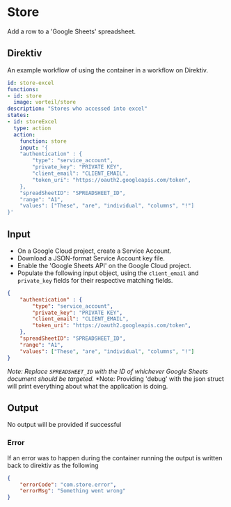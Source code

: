 # Store

Add a row to a 'Google Sheets' spreadsheet.

## Direktiv
An example workflow of using the container in a workflow on Direktiv.
```yaml
id: store-excel
functions: 
- id: store
  image: vorteil/store
description: "Stores who accessed into excel"
states:
- id: storeExcel
  type: action
  action:
    function: store
    input: '{ 
    "authentication" : {
        "type": "service_account",
        "private_key": "PRIVATE KEY",
        "client_email": "CLIENT_EMAIL",
        "token_uri": "https://oauth2.googleapis.com/token",
    },
    "spreadSheetID": "SPREADSHEET_ID",
    "range": "A1",
    "values": ["These", "are", "individual", "columns", "!"]
}'
```

## Input

- On a Google Cloud project, create a Service Account.
- Download a JSON-format Service Account key file.
- Enable the 'Google Sheets API' on the Google Cloud project.
- Populate the following input object, using the `client_email` and `private_key` fields for their respective matching fields.

```json
{
    "authentication" : {
        "type": "service_account",
        "private_key": "PRIVATE KEY",
        "client_email": "CLIENT_EMAIL",
        "token_uri": "https://oauth2.googleapis.com/token",
    },
    "spreadSheetID": "SPREADSHEET_ID",
    "range": "A1",
    "values": ["These", "are", "individual", "columns", "!"]
}
```

*Note: Replace `SPREADSHEET_ID` with the ID of whichever Google Sheets document should be targeted.*
*Note: Providing 'debug' with the json struct will print everything about what the application is doing.

## Output

No output will be provided if successful

### Error

If an error was to happen during the container running the output is written back to direktiv as the following

```json
{
    "errorCode": "com.store.error",
    "errorMsg": "Something went wrong"
}
```